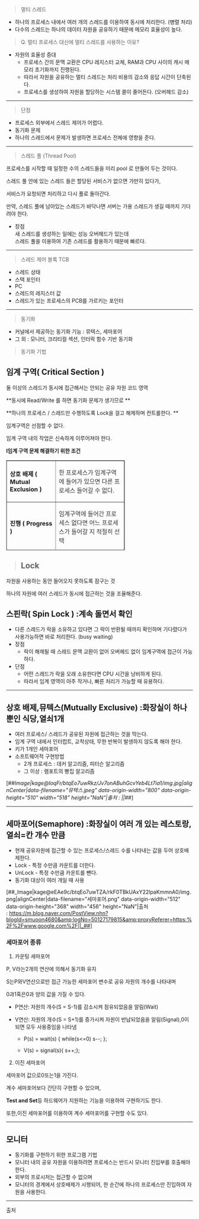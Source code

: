 > 멀티 스레드

-   하나의 프로세스 내에서 여러 개의 스레드를 이용하여 동시에 처리한다. (병렬 처리)
-   다수의 스레드는 하나의 데이터 자원을 공유하기 때문에 메모리 효율성이 높다. 

> Q. 멀티 프로세스 대신에 멀티 스레드를 사용하는 이유?

-   자원의 효율성 증대
    -   프로세스 간의 문맥 교환은 CPU 레지스터 교체, RAM과 CPU 사이의 캐시 메모리 초기화까지 진행된다. 
    -   따라서 자원을 공유하는 멀티 스레드는 처리 비용의 감소와 응답 시간이 단축된다. 
    -   프로세스를 생성하여 자원을 할당하는 시스템 콜이 줄어든다. (오버헤드 감소)

---

> 단점

-   프로세스 외부에서 스레드 제어가 어렵다. 
-   동기화 문제 
-   하나의 스레드에서 문제가 발생하면 프로세스 전체에 영향을 준다. 

---

> 스레드 풀 (Thread Pool)

프로세스를 시작할 때 일정한 수의 스레드들을 미리 pool 로 만들어 두는 것이다. 

스레드 풀 안에 있는 스레드 들은 할당된 서비스가 없으면 가만히 있다가, 

서비스가 요청되면 처리하고 다시 풀로 돌아간다. 

만약, 스레드 풀에 남아있는 스레드가 바닥나면 서버는 가용 스레드가 생길 때까지 기다려야 한다. 

-   장점   
    새 스레드를 생성하는 일에는 성능 오버헤드가 있는데   
    스레드 풀을 이용하여 기존 스레드를 활용하기 때문에 빠르다. 

---

> 스레드 제어 블록 TCB

-   스레드 상태
-   스택 포인터
-   PC
-   스레드의 레지스터 값
-   스레드가 있는 프로세스의 PCB를 가르키는 포인터 

---

> 동기화

-   커널에서 제공하는 동기화 기능 : 뮤텍스, 세마포어 
-   그 외 : 모니터, 크리티컬 섹션, 인터락 함수 기반 동기화

> 동기화 기법

## 임계 구역( Critical Section )

둘 이상의 스레드가 동시에 접근해서는 안되는 공유 자원 코드 영역

**동시에 Read/Write 를 하면 동기화 문제가 생기므로 **

**하나의 프로세스 / 스레드만 수행하도록 Lock을 걸고 해제하며 컨트롤한다. **

임계구역은 선점할 수 없다.

임계 구역 내의 작업은 신속하게 이루어져야 한다. 

**l임계 구역 문제 해결하기 위한 조건**

<table style="border-collapse: collapse; width: 63.3957%; height: 242px;" border="1" data-ke-style="style4"><tbody><tr><td><b>상호 배제<span><span>&nbsp;</span>( Mutual Exclusion )</span></b></td><td><p><span style="color: #333333;">한 프로세스가 임계구역에 들어가 있으면<span>&nbsp;</span></span><span style="color: #333333;">다른 프로세스 들어갈 수 없다</span><span style="color: #333333;">.</span></p></td></tr><tr><td><b>진행 ( Progress )<span>&nbsp;</span></b></td><td><p><span style="color: #333333;">임계구역에 들어간 프로세스 없다면<span>&nbsp;</span></span><span style="color: #333333;">어느 프로세스가 들어갈 지 적절히 선택</span></p></td></tr><tr><td><b>한정 대기 ( Bounded Waiting )</b></td><td><span style="color: #333333;">기아 방지를 위해 한 번 들어갔다 나온 프로세스는 다음에 들어갈 때 제한을 준다</span><span style="color: #333333;">.</span></td></tr></tbody></table>

> ## Lock

자원을 사용하는 동안 들어오지 못하도록 잠구는 것

하나의 자원에 여러 스레드가 동시에 접근하는 것을 조율해준다.

## 스핀락( Spin Lock ) :계속 돌면서 확인

-   다른 스레드가 락을 소유하고 있다면 그 락이 반환될 때까지 확인하며 기다렸다가   
    사용가능하면 바로 처리한다. (busy waiting) 
-   장점
    -   락이 해제될 때 스레드 문맥 교환이 없어 오버헤드 없이 임계구역에 접근이 가능하다. 
-   단점
    -   어떤 스레드가 락을 오래 소유한다면 CPU 시간을 낭비하게 된다.
    -   따라서 임계 영역이 아주 작거나, 빠른 처리가 가능할 때 유용하다. 

---

## 상호 배제,뮤텍스(Mutually Exclusive) :화장실이 하나 뿐인 식당,열쇠1개

-   여러 프로세스/ 스레드가 공유된 자원에 접근하는 것을 막는다. 
-   임계 구역 내에서 인터럽트, 교착상태, 무한 반복이 발생하지 않도록 해야 한다. 
-   키가 1개인 세마포어 
-   소프트웨어적 구현방법  
    -   2개 프로세스 : 데커 알고리즘, 피터슨 알고리즘
    -   그 이상 : 램포트의 빵집 알고리즘 

[##_Image|kage@IoqFr/btqEo7uwRkz/Jv7onABuhGcvYeb4Lt7ia1/img.jpg|alignCenter|data-filename="뮤텍스.jpeg" data-origin-width="800" data-origin-height="510" width="518" height="NaN"|출처 :&nbsp;||_##]

---
## 세마포어(Semaphore) :화장실이 여러 개 있는 레스토랑,열쇠\=칸 개수 만큼

-   현재 공유자원에 접근할 수 있는 프로세스/스레드 수를 나타내는 값을 두어 상호배제한다.
-   Lock - 특정 수만큼 카운트를 더한다. 
-   UnLock - 특정 수만큼 카운트를 뺀다. 
-   동기화 대상이 여러 개일 때 사용 

[##_Image|kage@eEAe9c/btqEo7uwTZA/rkF0TBkUAxY22lpaKmmnA0/img.png|alignCenter|data-filename="세마포어.png" data-origin-width="512" data-origin-height="368" width="456" height="NaN"|출처 :&nbsp;https://m.blog.naver.com/PostView.nhn?blogId=smuoon4680&amp;logNo=50127179815&amp;proxyReferer=https:%2F%2Fwww.google.com%2F||_##]

### 세마포어 종류

1) 카운팅 세마포어 

P, V라는2개의 연산에 의해서 동기화 유지

S는P와V연산으로만 접근 가능한 세마포어 변수로 공유 자원의 개수를 나타내며

0과1혹은0과 양의 값을 가질 수 있다.

- P연산: 자원의 개수(S = S-1)를 감소시켜 점유되었음을 알림(Wait)

- V연산: 자원의 개수(S = S+1)를 증가시켜 자원이 반납되었음을 알림(Signal),0이 되면 모두 사용중임을 나타냄

    - P(s) = wait(s) { while(s<=0) s--; };

    - V(s) = signal(s){ s++;};

2) 이진 세마포어

세마포어 값으로0또는1을 가진다.

계수 세마포어보다 간단히 구현할 수 있으며,

**Test and Set**등 하드웨어가 지원하는 기능을 이용하여 구현하기도 한다.

또한,이진 세마포어를 이용하여 계수 세마포어를 구현할 수도 있다.

---
## 모니터

-   동기화를 구현하기 위한 프로그램 기법 
-   모니터 내의 공유 자원을 이용하려면 프로세스는 반드시 모니터 진입부를 호출해야 한다.
-   외부의 프로시저는 접근할 수 없으며 
-   모니터의 경계에서 상호배제가 시행되어, 한 순간에 하나의 프로세스만 진입하여 자원을 사용한다. 

---

출처